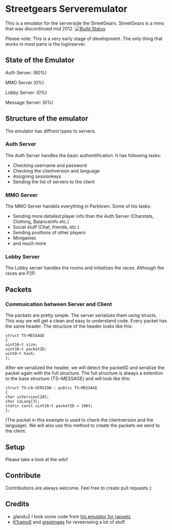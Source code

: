 
# Streetgears Serveremulator
This is a emulator for the serverside the StreetGears.
StreetGears is a mmo that was discontinued mid 2012.
[![Build Status](https://travis-ci.org/itsexe/SG_CPP.svg)](https://travis-ci.org/itsexe/SG_CPP)

Please note:
This is a very early stage of development.
The only thing that works in most parts is the loginserver.

## State of the Emulator
Auth Server: (80%)

MMO Server (0%)

Lobby Server: (0%)

Message Server: (0%)

## Structure of the emulator
The emulator has diffrent types to servers.
### Auth Server
The Auth Server handles the basic authentification.
It has following tasks:
* Checking username and password
* Checking the clientversion and language
* Assigning sessionkeys
* Sending the list of servers to the client

### MMO Server
The MMO Server handels everything in Parktown.
Some of his tasks:
* Sending more detailed player info than the Auth Server (Charstats, Clothing, Balanceinfo etc.)
* Social stuff (Chat, friends, etc.)
* Sending positions of other players
* Minigames
* and much more

### Lobby Server
The Lobby server handles the rooms and initializes the races. Although the races are P2P.

## Packets

### Commuication between Server and Client
The packets are pretty simple. The server serializes them using structs. This way we will get a clean and easy to understand code.
Every packet has the same header. The structure of the header looks like this:
```
struct TS~MESSAGE
{
uint16~t size;
uint16~t packetID;
uint8~t hash;
};
```
After we serialized the header, we will detect the packetID and serialize the packet again with the full structure.
The full structure is always a extention to the base structure (TS~MESSAGE) and will look like this:
```
struct TS~CA~VERSION : public TS~MESSAGE
{
char szVersion[20];
char szLang[3];
static const uint16~t packetID = 1003;
};
```
(The packet in this example is used to check the clientversion and the language).
We will also use this method to create the packets we send to the client.


## Setup
Please take a look at the wiki!

## Contribute
Contributions are always welcome. Feel free to create pull requests (:

## Credits

* glandu2 I took some code from [his emulator for rappelz](https://github.com/glandu2/rzu~parent)
* [K1ramoX](http://www.elitepvpers.com/forum/members/4193997~k1ramox.html) and [greatmaes](https://github.com/greatmaes) for reveerseing a lot of stuff.
